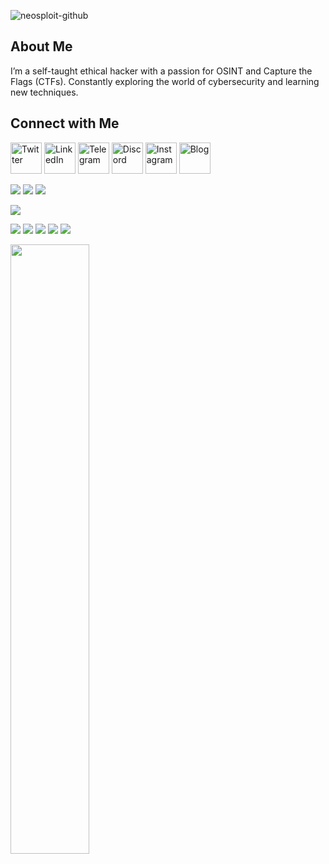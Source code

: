 ![neosploit-github](https://github.com/user-attachments/assets/4d8bd1fc-686c-4b3d-a0b5-f00bedc88fbc)

## About Me
I’m a self-taught ethical hacker with a passion for OSINT and Capture the Flags (CTFs). Constantly exploring the world of cybersecurity and learning new techniques.

## Connect with Me
  <a href="https://x.com/neospl0it"><img src="https://freepnglogo.com/images/all_img/1691832708new-twitter-x-logo-white.png" alt="Twitter" width="50"/></a>
  <a href="https://www.linkedin.com/in/nijithwilson/"><img src="https://cdn-icons-png.flaticon.com/512/174/174857.png" alt="LinkedIn" width="50"/></a>
  <a href="https://t.me/project_entity"><img src="https://upload.wikimedia.org/wikipedia/commons/thumb/8/82/Telegram_logo.svg/2048px-Telegram_logo.svg.png" alt="Telegram" width="50"/></a>
  <a href="https://discord.gg/YSBfz3JnNE"><img src="https://static-00.iconduck.com/assets.00/discord-icon-2048x2048-nnt62s2u.png" alt="Discord" width="50"/></a>
  <a href="https://instagram.com/neosploit"><img src="https://upload.wikimedia.org/wikipedia/commons/thumb/a/a5/Instagram_icon.png/2048px-Instagram_icon.png" alt="Instagram" width="50"/></a>
  <a href="https://neospl0it.github.io/"><img src="https://pbs.twimg.com/profile_images/1831738105209946112/L5BZqOJG_400x400.jpg" alt="Blog" width="50"/></a>

  ![](https://komarev.com/ghpvc/?username=neospl0it&color=6aa6f8)
  <img  src="https://custom-icon-badges.herokuapp.com/chrome-web-store/rating/ogffaloegjglncjfehdfplabnoondfjo?logo=thumbsup&logoColor=white"/></a>
  <img  src="https://custom-icon-badges.herokuapp.com/badge/dynamic/json?logo=graph&logoColor=fff&color=blue&label=total%20contributions&query=%24.totalContributions&url=https%3A%2F%2Fgithub-readme-streak-stats.herokuapp.com%2F%3Fuser%3Dneospl0it%26type%3Djson"/></a>
 <br>


 ![](https://github-profile-trophy.vercel.app/?username=neospl0it&no-bg=true&no-frame=true)

 ![](http://github-profile-summary-cards.vercel.app/api/cards/profile-details?username=neospl0it&theme=transparent)
 ![](http://github-profile-summary-cards.vercel.app/api/cards/repos-per-language?username=neospl0it&theme=transparent) ![](http://github-profile-summary-cards.vercel.app/api/cards/most-commit-language?username=neospl0it&theme=transparent)
 ![](http://github-profile-summary-cards.vercel.app/api/cards/stats?username=neospl0it&theme=transparent) ![](http://github-profile-summary-cards.vercel.app/api/cards/productive-time?username=neospl0it&theme=transparent&utcOffset=8)

<img height="50%" width="auto" src="https://github-readme-stats.vercel.app/api?username=neospl0it&show_icons=true&count_private=true&theme=blue&hide_border=true&hide=issues,contribs&bg_color=00000000">




